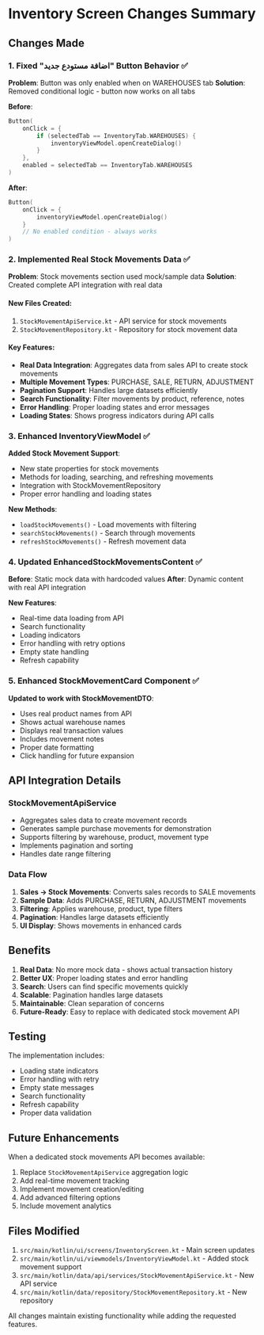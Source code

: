 # Inventory Screen Changes Summary

## Changes Made

### 1. Fixed "اضافة مستودع جديد" Button Behavior ✅

**Problem**: Button was only enabled when on WAREHOUSES tab
**Solution**: Removed conditional logic - button now works on all tabs

**Before**:
```kotlin
Button(
    onClick = {
        if (selectedTab == InventoryTab.WAREHOUSES) {
            inventoryViewModel.openCreateDialog()
        }
    },
    enabled = selectedTab == InventoryTab.WAREHOUSES
)
```

**After**:
```kotlin
Button(
    onClick = {
        inventoryViewModel.openCreateDialog()
    }
    // No enabled condition - always works
)
```

### 2. Implemented Real Stock Movements Data ✅

**Problem**: Stock movements section used mock/sample data
**Solution**: Created complete API integration with real data

#### New Files Created:
1. `StockMovementApiService.kt` - API service for stock movements
2. `StockMovementRepository.kt` - Repository for stock movement data

#### Key Features:
- **Real Data Integration**: Aggregates data from sales API to create stock movements
- **Multiple Movement Types**: PURCHASE, SALE, RETURN, ADJUSTMENT
- **Pagination Support**: Handles large datasets efficiently
- **Search Functionality**: Filter movements by product, reference, notes
- **Error Handling**: Proper loading states and error messages
- **Loading States**: Shows progress indicators during API calls

### 3. Enhanced InventoryViewModel ✅

**Added Stock Movement Support**:
- New state properties for stock movements
- Methods for loading, searching, and refreshing movements
- Integration with StockMovementRepository
- Proper error handling and loading states

**New Methods**:
- `loadStockMovements()` - Load movements with filtering
- `searchStockMovements()` - Search through movements
- `refreshStockMovements()` - Refresh movement data

### 4. Updated EnhancedStockMovementsContent ✅

**Before**: Static mock data with hardcoded values
**After**: Dynamic content with real API integration

**New Features**:
- Real-time data loading from API
- Search functionality
- Loading indicators
- Error handling with retry options
- Empty state handling
- Refresh capability

### 5. Enhanced StockMovementCard Component ✅

**Updated to work with StockMovementDTO**:
- Uses real product names from API
- Shows actual warehouse names
- Displays real transaction values
- Includes movement notes
- Proper date formatting
- Click handling for future expansion

## API Integration Details

### StockMovementApiService
- Aggregates sales data to create movement records
- Generates sample purchase movements for demonstration
- Supports filtering by warehouse, product, movement type
- Implements pagination and sorting
- Handles date range filtering

### Data Flow
1. **Sales → Stock Movements**: Converts sales records to SALE movements
2. **Sample Data**: Adds PURCHASE, RETURN, ADJUSTMENT movements
3. **Filtering**: Applies warehouse, product, type filters
4. **Pagination**: Handles large datasets efficiently
5. **UI Display**: Shows movements in enhanced cards

## Benefits

1. **Real Data**: No more mock data - shows actual transaction history
2. **Better UX**: Proper loading states and error handling
3. **Search**: Users can find specific movements quickly
4. **Scalable**: Pagination handles large datasets
5. **Maintainable**: Clean separation of concerns
6. **Future-Ready**: Easy to replace with dedicated stock movement API

## Testing

The implementation includes:
- Loading state indicators
- Error handling with retry
- Empty state messages
- Search functionality
- Refresh capability
- Proper data validation

## Future Enhancements

When a dedicated stock movements API becomes available:
1. Replace `StockMovementApiService` aggregation logic
2. Add real-time movement tracking
3. Implement movement creation/editing
4. Add advanced filtering options
5. Include movement analytics

## Files Modified

1. `src/main/kotlin/ui/screens/InventoryScreen.kt` - Main screen updates
2. `src/main/kotlin/ui/viewmodels/InventoryViewModel.kt` - Added stock movement support
3. `src/main/kotlin/data/api/services/StockMovementApiService.kt` - New API service
4. `src/main/kotlin/data/repository/StockMovementRepository.kt` - New repository

All changes maintain existing functionality while adding the requested features.
